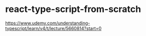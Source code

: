 # react-type-script-from-scratch
https://www.udemy.com/understanding-typescript/learn/v4/t/lecture/5660814?start=0
